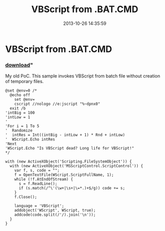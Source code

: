 ﻿---
pid:            4556
parent:         0
children:       
poster:         greg zakharov
title:          VBScript from .BAT\.CMD
date:           2013-10-26 14:35:59
format:         text
---

# VBScript from .BAT\.CMD

### [download](4556.txt)"

My old PoC. This sample invokes VBScript from batch file without creation of temporary files.

```text
@set @env=0 /*
  @echo off
    set @env=
    cscript //nologo //e:jscript "%~dpnx0"
  exit /b
'intBig = 100
'intLow = 1
'
'For i = 1 To 5
'  Randomize
'  intRes = Int((intBig - intLow + 1) * Rnd + intLow)
'  WScript.Echo intRes
'Next
'WScript.Echo "Is VBScript dead? Long life for VBScript!"
*/

with (new ActiveXObject('Scripting.FileSystemObject')) {
  with (new ActiveXObject('MSScriptControl.ScriptControl')) {
    var f, s, code = "";
    f = OpenTextFile(WScript.ScriptFullName, 1);
    while (!f.AtEndOfStream) {
      s = f.ReadLine();
      if (s.match(/^\'(\w+|\s+|\=*.)+$/g)) code += s;
    }
    f.Close();
    
    language = 'VBScript';
    addobject('WScript', WScript, true);
    addcode(code.split(/'/).join('\n'));
  }
}
```
